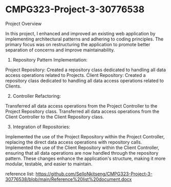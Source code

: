 # CMPG323-Project-3-30776538

Project Overview

In this project, I enhanced and improved an existing web application by implementing architectural patterns and adhering to coding principles. The primary focus was on restructuring the application to promote better separation of concerns and improve maintainability.

1. Repository Pattern Implementation:

Project Repository: Created a repository class dedicated to handling all data access operations related to Projects.
Client Repository: Created a repository class dedicated to handling all data access operations related to Clients.

2. Controller Refactoring:

Transferred all data access operations from the Project Controller to the Project Repository class.
Transferred all data access operations from the Client Controller to the Client Repository class.

3. Integration of Repositories:

Implemented the use of the Project Repository within the Project Controller, replacing the direct data access operations with repository calls.
Implemented the use of the Client Repository within the Client Controller, ensuring that all data operations are now handled through the repository pattern.
These changes enhance the application's structure, making it more modular, testable, and easier to maintain.

reference list: https://github.com/SelloNkitseng/CMPG323-Project-3-30776538/blob/main/Reference%20list%20document.docx  
